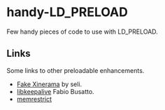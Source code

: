 handy-LD_PRELOAD
================

Few handy pieces of code to use with LD_PRELOAD.

Links
-----

Some links to other preloadable enhancements.

  * [Fake Xinerama](http://home.kde.org/~seli/fakexinerama/) by seli.
  * [libkeepalive](http://libkeepalive.sourceforge.net/) Fabio Busatto.
  * [memrestrict](https://github.com/dzeban/restrict-memory/blob/master/memrestrict.c)

